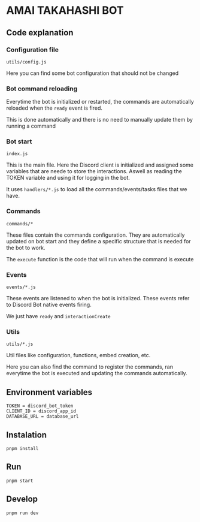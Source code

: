 # AMAI TAKAHASHI BOT

## Code explanation
### Configuration file
`utils/config.js`

Here you can find some bot configuration that should not be changed

### Bot command reloading
Everytime the bot is initialized or restarted, the commands are automatically reloaded when the `ready` event is fired.

This is done automatically and there is no need to manually update them by running a command

### Bot start
`index.js`

This is the main file.
Here the Discord client is initialized and assigned some variables that are neede to store the interactions. Aswell as reading the TOKEN variable and using it for logging in the bot.

It uses `handlers/*.js` to load all the commands/events/tasks files that we have.

### Commands
`commands/*`

These files contain the commands configuration. They are automatically updated on bot start and they define a specific structure that is needed for the bot to work.

The `execute` function is the code that will run when the command is execute

### Events
`events/*.js`

These events are listened to when the bot is initialized.
These events refer to Discord Bot native events firing.

We just have `ready` and `interactionCreate`

### Utils
`utils/*.js`

Util files like configuration, functions, embed creation, etc.

Here you can also find the command to register the commands, ran everytime the bot is executed and updating the commands automatically.

## Environment variables
```
TOKEN = discord_bot_token
CLIENT_ID = discord_app_id
DATABASE_URL = database_url
```

## Instalation

`pnpm install`

## Run

`pnpm start`

## Develop

`pnpm run dev`
